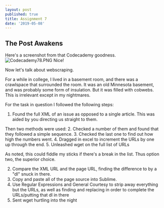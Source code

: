 ```yaml
---
layout: post
published: true
title: Assignment 7
date: '2019-05-08'
---
```

## The Post Awakens

Here's a screenshot from that Codecademy goodness.
![Codecademy78.PNG]({{site.baseurl}}/img/Codecademy78.PNG)
Nice!

Now let's talk about webscraping.  

For a while in college, I lived in a basement room, and there was a crawlspace that surrounded the room.  It was an old Minnesota basement, and was probably some form of insulation.  But it was filled with cobwebs.  This is irrelevant except in my nightmares.

For the task in question I followed the following steps:

1. Found the full XML of an issue as opposed to a single article.  This was aided by you directing us straight to them.

Then two methods were used:
2. Checked a number of them and found that they followed a simple sequence.
3. Checked the last one to find out how high the numbers went.
4. Dragged in excel to increment the URLs by one up through the end.
5. Unleashed wget on the full list of URLs

As noted, this could fiddle my sticks if there's a break in the list.  Thus option two, the superior choice.

2. Compare the XML URL and the page URL, finding the difference to by a "dl" snuck in there.
3. Copy and paste all of the page source into Sublime.
4. Use Regular Expressions and General Courtesy to strip away everything but the URLs, as well as finding and replacing in order to complete the URLs/putting that dl in there
5. Sent wget hurtling into the night